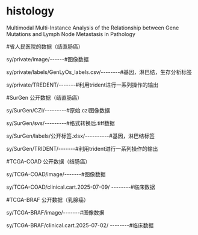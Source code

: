 # histology
Multimodal Multi-Instance Analysis of the Relationship between Gene Mutations and Lymph Node Metastasis in Pathology


#省人民医院的数据（结直肠癌）

sy/private/image/------#图像数据

sy/private/labels/GenLyOs_labels.csv/--------#基因，淋巴结，生存分析标签

sy/private/TREDENT/-------#利用trident进行一系列操作的输出


#SurGen 公开数据（结直肠癌）

sy/SurGen/CZI/---------#原始.czi图像数据

sy/SurGen/svs/---------#格式转换后.tiff数据

sy/SurGen/labels/公开标签.xlsx/----------#基因，淋巴结标签

sy/SurGen/TRIDENT/-------#利用trident进行一系列操作的输出


#TCGA-COAD 公开数据（结肠癌）

sy/TCGA-COAD/image/-------#图像数据

sy/TCGA-COAD/clinical.cart.2025-07-09/ --------#临床数据

#TCGA-BRAF  公开数据（乳腺癌）

sy/TCGA-BRAF/image/-------#图像数据

sy/TCGA-BRAF/clinical.cart.2025-07-02/ --------#临床数据